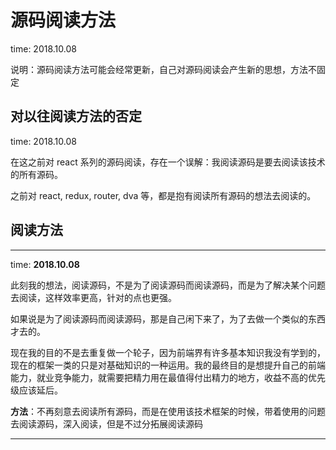 # 源码阅读方法

time: 2018.10.08

说明：源码阅读方法可能会经常更新，自己对源码阅读会产生新的思想，方法不固定

## 对以往阅读方法的否定

time: 2018.10.08

在这之前对 react 系列的源码阅读，存在一个误解：我阅读源码是要去阅读该技术的所有源码。

之前对 react, redux, router, dva 等，都是抱有阅读所有源码的想法去阅读的。

## 阅读方法

****

time: **2018.10.08**

此刻我的想法，阅读源码，不是为了阅读源码而阅读源码，而是为了解决某个问题去阅读，这样效率更高，针对的点也更强。

如果说是为了阅读源码而阅读源码，那是自己闲下来了，为了去做一个类似的东西才去的。

现在我的目的不是去重复做一个轮子，因为前端界有许多基本知识我没有学到的，现在的框架一类的只是对基础知识的一种运用。我的最终目的是想提升自己的前端能力，就业竞争能力，就需要把精力用在最值得付出精力的地方，收益不高的优先级应该延后。

**方法**：不再刻意去阅读所有源码，而是在使用该技术框架的时候，带着使用的问题去阅读源码，深入阅读，但是不过分拓展阅读源码

****
